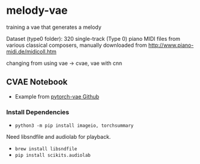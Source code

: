 # melody-vae
training a vae that generates a melody

Dataset (type0 folder): 320 single-track (Type 0) piano MIDI files from various classical composers, manually downloaded from http://www.piano-midi.de/midicoll.htm

changing from using vae -> cvae, vae with cnn


## CVAE Notebook
- Example from [pytorch-vae Github](https://github.com/sksq96/pytorch-vae) 
### Install Dependencies
- `python3 -m pip install imageio, torchsummary`


Need libsndfile and audiolab for playback.
- `brew install libsndfile`
- `pip install scikits.audiolab`
